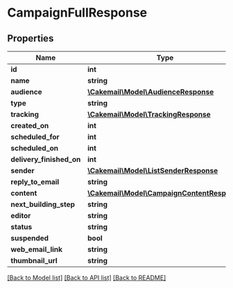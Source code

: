 # CampaignFullResponse

## Properties
Name | Type | Description | Notes
------------ | ------------- | ------------- | -------------
**id** | **int** |  | 
**name** | **string** |  | [optional] 
**audience** | [**\Cakemail\Model\AudienceResponse**](AudienceResponse.md) |  | [optional] 
**type** | **string** |  | [optional] 
**tracking** | [**\Cakemail\Model\TrackingResponse**](TrackingResponse.md) |  | [optional] 
**created_on** | **int** |  | [optional] 
**scheduled_for** | **int** |  | [optional] 
**scheduled_on** | **int** |  | [optional] 
**delivery_finished_on** | **int** |  | [optional] 
**sender** | [**\Cakemail\Model\ListSenderResponse**](ListSenderResponse.md) |  | [optional] 
**reply_to_email** | **string** |  | [optional] 
**content** | [**\Cakemail\Model\CampaignContentResponse**](CampaignContentResponse.md) |  | [optional] 
**next_building_step** | **string** |  | [optional] 
**editor** | **string** |  | [optional] 
**status** | **string** |  | [optional] 
**suspended** | **bool** |  | [optional] 
**web_email_link** | **string** |  | [optional] 
**thumbnail_url** | **string** |  | [optional] 

[[Back to Model list]](../../README.md#documentation-for-models) [[Back to API list]](../../README.md#documentation-for-api-endpoints) [[Back to README]](../../README.md)

